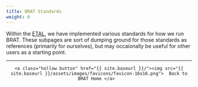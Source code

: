 ```yaml
---
title: BRAT Standards
weight: 6
---
```


Within the [ETAL](http://etal.joewheaton.org), we have implemented various standards for how we run BRAT. These subpages are sort of dumping ground for those standards as references (primarily for ourselves), but may occaionally be useful for other users as a starting point. 

------
<div align="center">

	<a class="hollow button" href="{{ site.baseurl }}/"><img src="{{ site.baseurl }}/assets/images/favicons/favicon-16x16.png">  Back to BRAT Home </a>  

</div>